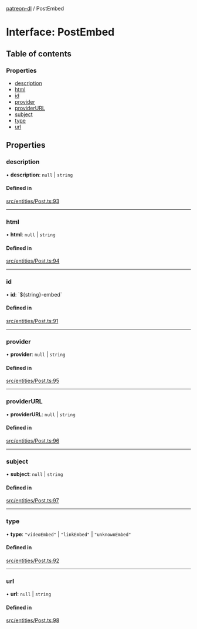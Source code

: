 [patreon-dl](../README.md) / PostEmbed

# Interface: PostEmbed

## Table of contents

### Properties

- [description](PostEmbed.md#description)
- [html](PostEmbed.md#html)
- [id](PostEmbed.md#id)
- [provider](PostEmbed.md#provider)
- [providerURL](PostEmbed.md#providerurl)
- [subject](PostEmbed.md#subject)
- [type](PostEmbed.md#type)
- [url](PostEmbed.md#url)

## Properties

### description

• **description**: ``null`` \| `string`

#### Defined in

[src/entities/Post.ts:93](https://github.com/patrickkfkan/patreon-dl/blob/0767bc1/src/entities/Post.ts#L93)

___

### html

• **html**: ``null`` \| `string`

#### Defined in

[src/entities/Post.ts:94](https://github.com/patrickkfkan/patreon-dl/blob/0767bc1/src/entities/Post.ts#L94)

___

### id

• **id**: \`$\{string}-embed\`

#### Defined in

[src/entities/Post.ts:91](https://github.com/patrickkfkan/patreon-dl/blob/0767bc1/src/entities/Post.ts#L91)

___

### provider

• **provider**: ``null`` \| `string`

#### Defined in

[src/entities/Post.ts:95](https://github.com/patrickkfkan/patreon-dl/blob/0767bc1/src/entities/Post.ts#L95)

___

### providerURL

• **providerURL**: ``null`` \| `string`

#### Defined in

[src/entities/Post.ts:96](https://github.com/patrickkfkan/patreon-dl/blob/0767bc1/src/entities/Post.ts#L96)

___

### subject

• **subject**: ``null`` \| `string`

#### Defined in

[src/entities/Post.ts:97](https://github.com/patrickkfkan/patreon-dl/blob/0767bc1/src/entities/Post.ts#L97)

___

### type

• **type**: ``"videoEmbed"`` \| ``"linkEmbed"`` \| ``"unknownEmbed"``

#### Defined in

[src/entities/Post.ts:92](https://github.com/patrickkfkan/patreon-dl/blob/0767bc1/src/entities/Post.ts#L92)

___

### url

• **url**: ``null`` \| `string`

#### Defined in

[src/entities/Post.ts:98](https://github.com/patrickkfkan/patreon-dl/blob/0767bc1/src/entities/Post.ts#L98)
